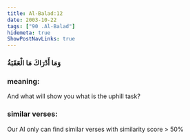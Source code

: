 ```yaml
---
title: Al-Balad:12
date: 2003-10-22
tags: ["90 .Al-Balad"]
hidemeta: true 
ShowPostNavLinks: true 
---
```

### وَمَا أَدْرَاكَ مَا الْعَقَبَةُ
### meaning: 
And what will show you what is the uphill task?
### similar verses: 

Our AI only can find similar verses with similarity score > 50% 




